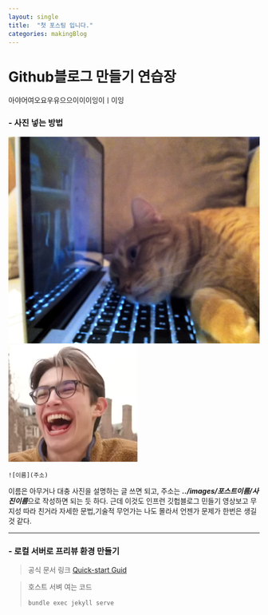 ```yaml
---
layout: single
title:  "첫 포스팅 입니다."
categories: makingBlog
---
```


# Github블로그 만들기 연습장

아야어여오요우유으으이이이잉이ㅣ이잉

### - 사진 넣는 방법   
![a5u](../images/2024-01-11-first/a5u.jpg)
![laugh](../images/2024-01-11-first/laugh.png)

```
![이름](주소)
```
이름은 아무거나 대충 사진을 설명하는 글 쓰면 되고, 주소는 ***../images/포스트이름/사진이름***으로 작성하면 되는 듯 하다. 근데 이것도 인프런 깃헙블로그 민들기 영상보고 무지성 따라 친거라 자세한 문법,기술적 무언가는 나도 몰라서 언젠가 문제가 한번은 생길 것 같다.

---
### - 로컬 서버로 프리뷰 환경 만들기

> 공식 문서 링크 [Quick-start Guid](https://mmistakes.github.io/minimal-mistakes/docs/quick-start-guide/)

> 호스트 서벼 여는 코드
> ```
> bundle exec jekyll serve
>```
